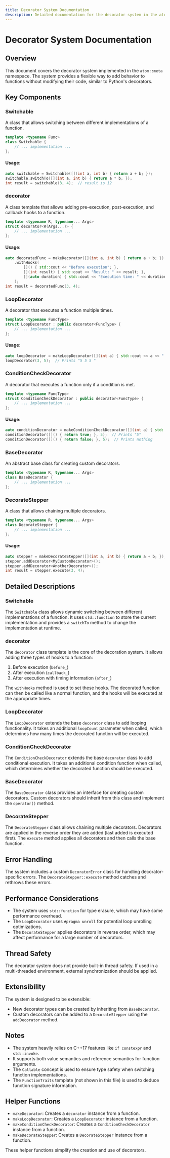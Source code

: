 ```yaml
---
title: Decorator System Documentation
description: Detailed documentation for the decorator system in the atom::meta namespace, including key components like Switchable, decorator, LoopDecorator, ConditionCheckDecorator, BaseDecorator, and DecorateStepper, with usage examples and performance considerations.
---
```


# Decorator System Documentation

## Overview

This document covers the decorator system implemented in the `atom::meta` namespace. The system provides a flexible way to add behavior to functions without modifying their code, similar to Python's decorators.

## Key Components

### Switchable

A class that allows switching between different implementations of a function.

```cpp
template <typename Func>
class Switchable {
    // ... implementation ...
};
```

#### Usage:

```cpp
auto switchable = Switchable([](int a, int b) { return a + b; });
switchable.switchTo([](int a, int b) { return a * b; });
int result = switchable(3, 4);  // result is 12
```

### decorator

A class template that allows adding pre-execution, post-execution, and callback hooks to a function.

```cpp
template <typename R, typename... Args>
struct decorator<R(Args...)> {
    // ... implementation ...
};
```

#### Usage:

```cpp
auto decoratedFunc = makeDecorator([](int a, int b) { return a + b; })
    .withHooks(
        []() { std::cout << "Before execution"; },
        [](int result) { std::cout << "Result: " << result; },
        [](auto duration) { std::cout << "Execution time: " << duration.count() << "µs"; }
    );
int result = decoratedFunc(3, 4);
```

### LoopDecorator

A decorator that executes a function multiple times.

```cpp
template <typename FuncType>
struct LoopDecorator : public decorator<FuncType> {
    // ... implementation ...
};
```

#### Usage:

```cpp
auto loopDecorator = makeLoopDecorator([](int a) { std::cout << a << " "; });
loopDecorator(3, 5);  // Prints "5 5 5 "
```

### ConditionCheckDecorator

A decorator that executes a function only if a condition is met.

```cpp
template <typename FuncType>
struct ConditionCheckDecorator : public decorator<FuncType> {
    // ... implementation ...
};
```

#### Usage:

```cpp
auto conditionDecorator = makeConditionCheckDecorator([](int a) { std::cout << a; });
conditionDecorator([]() { return true; }, 5);  // Prints "5"
conditionDecorator([]() { return false; }, 5);  // Prints nothing
```

### BaseDecorator

An abstract base class for creating custom decorators.

```cpp
template <typename R, typename... Args>
class BaseDecorator {
    // ... implementation ...
};
```

### DecorateStepper

A class that allows chaining multiple decorators.

```cpp
template <typename R, typename... Args>
class DecorateStepper {
    // ... implementation ...
};
```

#### Usage:

```cpp
auto stepper = makeDecorateStepper([](int a, int b) { return a + b; });
stepper.addDecorator<MyCustomDecorator>();
stepper.addDecorator<AnotherDecorator>();
int result = stepper.execute(3, 4);
```

## Detailed Descriptions

### Switchable

The `Switchable` class allows dynamic switching between different implementations of a function. It uses `std::function` to store the current implementation and provides a `switchTo` method to change the implementation at runtime.

### decorator

The `decorator` class template is the core of the decoration system. It allows adding three types of hooks to a function:

1. Before execution (`before_`)
2. After execution (`callback_`)
3. After execution with timing information (`after_`)

The `withHooks` method is used to set these hooks. The decorated function can then be called like a normal function, and the hooks will be executed at the appropriate times.

### LoopDecorator

The `LoopDecorator` extends the base `decorator` class to add looping functionality. It takes an additional `loopCount` parameter when called, which determines how many times the decorated function will be executed.

### ConditionCheckDecorator

The `ConditionCheckDecorator` extends the base `decorator` class to add conditional execution. It takes an additional condition function when called, which determines whether the decorated function should be executed.

### BaseDecorator

The `BaseDecorator` class provides an interface for creating custom decorators. Custom decorators should inherit from this class and implement the `operator()` method.

### DecorateStepper

The `DecorateStepper` class allows chaining multiple decorators. Decorators are applied in the reverse order they are added (last added is executed first). The `execute` method applies all decorators and then calls the base function.

## Error Handling

The system includes a custom `DecoratorError` class for handling decorator-specific errors. The `DecorateStepper::execute` method catches and rethrows these errors.

## Performance Considerations

- The system uses `std::function` for type erasure, which may have some performance overhead.
- The `LoopDecorator` uses `#pragma unroll` for potential loop unrolling optimizations.
- The `DecorateStepper` applies decorators in reverse order, which may affect performance for a large number of decorators.

## Thread Safety

The decorator system does not provide built-in thread safety. If used in a multi-threaded environment, external synchronization should be applied.

## Extensibility

The system is designed to be extensible:

- New decorator types can be created by inheriting from `BaseDecorator`.
- Custom decorators can be added to a `DecorateStepper` using the `addDecorator` method.

## Notes

- The system heavily relies on C++17 features like `if constexpr` and `std::invoke`.
- It supports both value semantics and reference semantics for function arguments.
- The `Callable` concept is used to ensure type safety when switching function implementations.
- The `FunctionTraits` template (not shown in this file) is used to deduce function signature information.

## Helper Functions

- `makeDecorator`: Creates a `decorator` instance from a function.
- `makeLoopDecorator`: Creates a `LoopDecorator` instance from a function.
- `makeConditionCheckDecorator`: Creates a `ConditionCheckDecorator` instance from a function.
- `makeDecorateStepper`: Creates a `DecorateStepper` instance from a function.

These helper functions simplify the creation and use of decorators.
